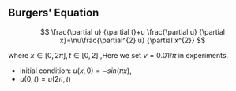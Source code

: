 ## Burgers' Equation

$$
\frac{\partial u} {\partial t}+u \frac{\partial u} {\partial x}=\nu\frac{\partial^{2} u} {\partial x^{2}} 
$$

where $x\in [0,2 \pi ],t\in [0,2]$ ,Here we set $\nu =0.01/ \pi$ in experiments.

- initial condition: $u(x,0)=-sin(\pi x)$,
- $u(0,t) = u(2\pi,t)$